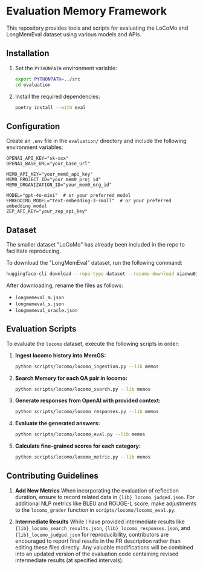 # Evaluation Memory Framework

This repository provides tools and scripts for evaluating the LoCoMo and LongMemEval dataset using various models and APIs.

## Installation

1. Set the `PYTHONPATH` environment variable:
   ```bash
   export PYTHONPATH=../src
   cd evaluation
   ```

2. Install the required dependencies:
   ```bash
   poetry install --with eval
   ```

## Configuration

Create an `.env` file in the `evaluation/` directory and include the following environment variables:

```plaintext
OPENAI_API_KEY="sk-xxx"
OPENAI_BASE_URL="your_base_url"

MEM0_API_KEY="your_mem0_api_key"
MEM0_PROJECT_ID="your_mem0_proj_id"
MEM0_ORGANIZATION_ID="your_mem0_org_id"

MODEL="gpt-4o-mini"  # or your preferred model
EMBEDDING_MODEL="text-embedding-3-small"  # or your preferred embedding model
ZEP_API_KEY="your_zep_api_key"
```

## Dataset
The smaller dataset "LoCoMo" has already been included in the repo to facilitate reproducing.

To download the "LongMemEval" dataset, run the following command:
```bash
huggingface-cli download --repo-type dataset --resume-download xiaowu0162/longmemeval --local-dir data/longmemeval
```

After downloading, rename the files as follows:
- `longmemeval_m.json`
- `longmemeval_s.json`
- `longmemeval_oracle.json`

## Evaluation Scripts

To evaluate the `locomo` dataset, execute the following scripts in order:

1. **Ingest locomo history into MemOS:**
   ```bash
   python scripts/locomo/locomo_ingestion.py --lib memos
   ```

2. **Search Memory for each QA pair in locomo:**
   ```bash
   python scripts/locomo/locomo_search.py --lib memos
   ```

3. **Generate responses from OpenAI with provided context:**
   ```bash
   python scripts/locomo/locomo_responses.py --lib memos
   ```

4. **Evaluate the generated answers:**
   ```bash
   python scripts/locomo/locomo_eval.py --lib memos
   ```

5. **Calculate fine-grained scores for each category:**
   ```bash
   python scripts/locomo/locomo_metric.py --lib memos
   ```

## Contributing Guidelines

1. **Add New Metrics**
When incorporating the evaluation of reflection duration, ensure to record related data in `{lib}_locomo_judged.json`. For additional NLP metrics like BLEU and ROUGE-L score, make adjustments to the `locomo_grader` function in `scripts/locomo/locomo_eval.py`.

2. **Intermediate Results**
While I have provided intermediate results like `{lib}_locomo_search_results.json`, `{lib}_locomo_responses.json`, and `{lib}_locomo_judged.json` for reproducibility, contributors are encouraged to report final results in the PR description rather than editing these files directly. Any valuable modifications will be combined into an updated version of the evaluation code containing revised intermediate results (at specified intervals).
